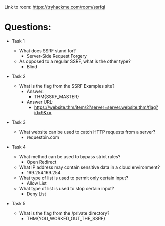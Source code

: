 Link to room: https://tryhackme.com/room/ssrfqi

# Questions:

- Task 1
	- What does SSRF stand for?
		- Server-Side Request Forgery
	- As opposed to a regular SSRF, what is the other type?
		- Blind 

- Task 2
	- What is the flag from the SSRF Examples site?
		- Answer:
			- THM{SSRF_MASTER}
		- Answer URL:
			- https://website.thm/item/2?server=server.website.thm/flag?id=9&x=

- Task 3
	- What website can be used to catch HTTP requests from a server?
		- requestbin.com

- Task 4	
	- What method can be used to bypass strict rules?
		- Open Redirect
	- What IP address may contain sensitive data in a cloud environment?
		- 169.254.169.254
	- What type of list is used to permit only certain input?
		- Allow List
	- What type of list is used to stop certain input?
		- Deny List

- Task 5
	- What is the flag from the /private directory?
		- THM{YOU_WORKED_OUT_THE_SSRF}